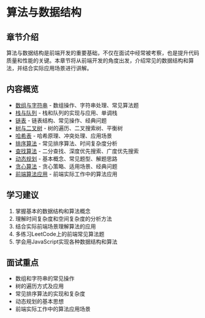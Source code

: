 # 算法与数据结构

## 章节介绍

算法与数据结构是前端开发的重要基础，不仅在面试中经常被考察，也是提升代码质量和性能的关键。本章节将从前端开发的角度出发，介绍常见的数据结构和算法，并结合实际应用场景进行讲解。

## 内容概览

- [数组与字符串](./01-数组与字符串.md) - 数组操作、字符串处理、常见算法题
- [栈与队列](./02-栈与队列.md) - 栈和队列的实现与应用、单调栈
- [链表](./03-链表.md) - 链表结构、常见操作、经典问题
- [树与二叉树](./04-树与二叉树.md) - 树的遍历、二叉搜索树、平衡树
- [哈希表](./05-哈希表.md) - 哈希原理、冲突处理、应用场景
- [排序算法](./06-排序算法.md) - 常见排序算法、时间复杂度分析
- [查找算法](./07-查找算法.md) - 二分查找、深度优先搜索、广度优先搜索
- [动态规划](./08-动态规划.md) - 基本概念、常见题型、解题思路
- [贪心算法](./09-贪心算法.md) - 贪心策略、适用场景、经典问题
- [前端算法应用](./10-前端算法应用.md) - 前端实际工作中的算法应用

## 学习建议

1. 掌握基本的数据结构和算法概念
2. 理解时间复杂度和空间复杂度的分析方法
3. 结合实际前端场景理解算法的应用
4. 多练习LeetCode上的前端常见算法题
5. 学会用JavaScript实现各种数据结构和算法

## 面试重点

- 数组和字符串的常见操作
- 树的遍历方式及应用
- 常见排序算法的实现和复杂度
- 动态规划的基本思想
- 前端实际工作中的算法应用场景